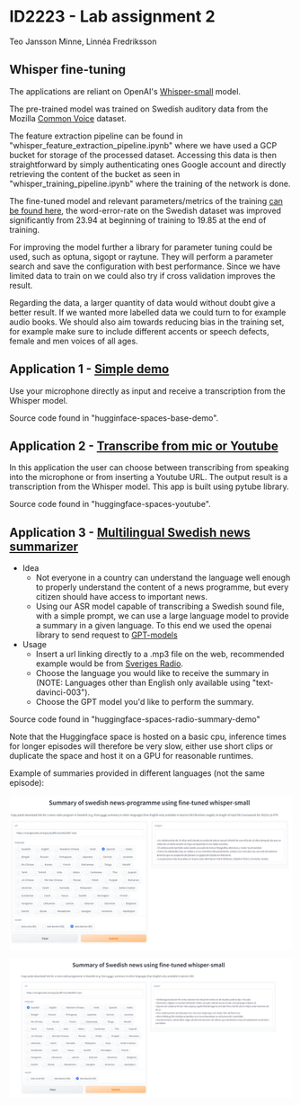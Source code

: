 # ID2223 - Lab assignment 2
Teo Jansson Minne, Linnéa Fredriksson
## Whisper fine-tuning
The applications are reliant on OpenAI's [Whisper-small](https://huggingface.co/openai/whisper-small) model.

The pre-trained model was trained on Swedish auditory data from the Mozilla [Common Voice](https://huggingface.co/datasets/mozilla-foundation/common_voice_11_0) dataset.

The feature extraction pipeline can be found in "whisper_feature_extraction_pipeline.ipynb" where we have used a GCP bucket for storage of the processed dataset.
Accessing this data is then straightforward by simply authenticating ones Google account and directly retrieving the content of the bucket as seen in "whisper_training_pipeline.ipynb" where the training of the network is done.


The fine-tuned model and relevant parameters/metrics of the training [can be found here](https://huggingface.co/TeoJM/whisper-small-se), the word-error-rate on the Swedish dataset was improved significantly from 23.94 at beginning of training to 19.85 at the end of training.

For improving the model further a library for parameter tuning could be used, such as optuna, sigopt or raytune. They will perform a parameter search and save the configuration with best performance. Since we have limited data to train on we could also try if cross validation improves the result.

Regarding the data, a larger quantity of data would without doubt give a better result. If we wanted more labelled data we could turn to for example audio books. We should also aim towards reducing bias in the training set, for example make sure to include different accents or speech defects, female and men voices of all ages. 

## Application 1 - [Simple demo](https://huggingface.co/spaces/TeoJM/whisper-se-demo)
Use your microphone directly as input and receive a transcription from the Whisper model.

Source code found in "hugginface-spaces-base-demo".

## Application 2 - [Transcribe from mic or Youtube](https://huggingface.co/spaces/linneafr/whisper)
In this application the user can choose between transcribing from speaking into the microphone or from inserting a Youtube URL.
The output result is a transcription from the Whisper model. This app is built using pytube library.

Source code found in "huggingface-spaces-youtube".

## Application 3 - [Multilingual Swedish news summarizer](https://huggingface.co/spaces/TeoJM/swedish-news-summarizer)
- Idea
  - Not everyone in a country can understand the language well enough to properly understand the content of a news programme, but every citizen should have access to important news.
  - Using our ASR model capable of transcribing a Swedish sound file, with a simple prompt, we can use a large language model to provide a summary in a given language. To this end we used the openai library to send request to [GPT-models](https://beta.openai.com/overview)
- Usage 
  - Insert a url linking directly to a .mp3 file on the web, recommended example would be from [Sveriges Radio](https://sverigesradio.se/p3nyheterpaenminut).
  - Choose the language you would like to receive the summary in (NOTE: Languages other than English only available using "text-davinci-003").
  - Choose the GPT model you'd like to perform the summary.

Source code found in "huggingface-spaces-radio-summary-demo"

Note that the Huggingface space is hosted on a basic cpu, inference times for longer episodes will therefore be very slow, either use short clips or duplicate the space and host it on a GPU for reasonable runtimes.

Example of summaries provided in different languages (not the same episode):

![Image](images/showcase_whisper.png)

![Image](images/showcase_whisper2.png)

